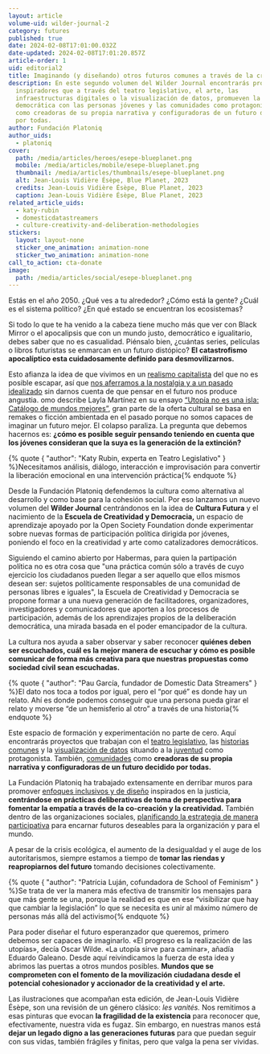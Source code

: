 ```yaml
---
layout: article
volume-uid: wilder-journal-2
category: futures
published: true
date: 2024-02-08T17:01:00.032Z
date-updated: 2024-02-08T17:01:20.857Z
article-order: 1
uid: editorial2
title: Imaginando (y diseñando) otros futuros comunes a través de la creatividad
description: En este segundo volumen del Wilder Journal encontrarás proyectos
  inspiradores que a través del teatro legislativo, el arte, las
  infraestructuras digitales o la visualización de datos, promueven la cultura
  democrática con las personas jóvenes y las comunidades como protagonistas,
  como creadoras de su propia narrativa y configuradoras de un futuro decidido
  por todas.
author: Fundación Platoniq
author_uids:
  - platoniq
cover:
  path: /media/articles/heroes/esepe-blueplanet.png
  mobile: /media/articles/mobile/esepe-blueplanet.png
  thumbnail: /media/articles/thumbnails/esepe-blueplanet.png
  alt: Jean-Louis Vidière Ésèpe, Blue Planet, 2023
  credits: Jean-Louis Vidière Ésèpe, Blue Planet, 2023
  caption: Jean-Louis Vidière Ésèpe, Blue Planet, 2023
related_article_uids:
  - katy-rubin
  - domesticdatastreamers
  - culture-creativity-and-deliberation-methodologies
stickers:
  layout: layout-none
  sticker_one_animation: animation-none
  sticker_two_animation: animation-none
call_to_action: cta-donate
image:
  path: /media/articles/social/esepe-blueplanet.png
---
```

Estás en el año 2050. ¿Qué ves a tu alrededor? ¿Cómo está la gente? ¿Cuál es el sistema político? ¿En qué estado se encuentran los ecosistemas?

Si todo lo que te ha venido a la cabeza tiene mucho más que ver con Black Mirror o el apocalipsis que con un mundo justo, democrático e igualitario, debes saber que no es casualidad. Piénsalo bien, ¿cuántas series, películas o libros futuristas se enmarcan en un futuro distópico? **El catastrofismo apocalíptico esta cuidadosamente definido para desmovilizarnos.** 

Esto afianza la idea de que vivimos en un [realismo capitalista](https://cajanegraeditora.com.ar/libros/realismo-capitalista/) del que no es posible escapar, así que [nos aferramos a la nostalgia y a un pasado idealizado](https://cajanegraeditora.com.ar/libros/retromania/) sin darnos cuenta de que pensar en el futuro nos produce angustia. omo describe Layla Martínez en su ensayo [“Utopía no es una isla: Catálogo de mundos mejores”](https://traficantes.net/libros/utopia-no-es-una-isla), gran parte de la oferta cultural se basa en remakes o ficción ambientada en el pasado porque no somos capaces de imaginar un futuro mejor. El colapso paraliza. La pregunta que debemos hacernos es: **¿cómo es posible seguir pensando teniendo en cuenta que los jóvenes consideran que la suya es la generación de la extinción?**

{% quote { "author": "Katy Rubin, experta en Teatro Legislativo" } %}Necesitamos análisis, diálogo, interacción e improvisación para convertir la liberación emocional en una intervención práctica{% endquote %}

Desde la Fundación Platoniq defendemos la cultura como alternativa al desarrollo y como base para la cohesión social. Por eso lanzamos un nuevo volumen del **Wilder Journal** centrándonos en la idea de **Cultura Futura** y el nacimiento de la **Escuela de Creatividad y Democracia,** un espacio de aprendizaje apoyado por la Open Society Foundation donde experimentar sobre nuevas formas de participación política dirigida por jóvenes, poniendo el foco en la creatividad y arte como catalizadores democráticos.

Siguiendo el camino abierto por Habermas, para quien la partipación política no es otra cosa que "una práctica común sólo a través de cuyo ejercicio los ciudadanos pueden llegar a ser aquello que ellos mismos desean ser: sujetos políticamente responsables de una comunidad de personas libres e iguales", la Escuela de Creatividad y Democracia se propone formar a una nueva generación de facilitadores, organizadores, investigadores y comunicadores que aporten a los procesos de participación, además de los aprendizajes propios de la deliberación democrática, una mirada basada en el poder emancipador de la cultura.

La cultura nos ayuda a saber observar y saber reconocer **quiénes deben ser escuchados, cuál es la mejor manera de escuchar y cómo es posible comunicar de forma más creativa para que nuestras propuestas como sociedad civil sean escuchadas.**

{% quote { "author": "Pau García, fundador de Domestic Data Streamers" } %}El dato nos toca a todos por igual, pero el “por qué” es donde hay un relato. Ahí es donde podemos conseguir que una persona pueda girar el relato y moverse “de un hemisferio al otro” a través de una historia{% endquote %}

Este espacio de formación y experimentación no parte de cero. Aquí encontrarás proyectos que trabajan con el [teatro legislativo](https://next.journal.platoniq.net/es/wilder-journal-2/futures/revolutionmindset/), las [historias comunes](https://next.journal.platoniq.net/es/wilder-journal-2/futures/storytelling/) y la [visualización de datos](https://next.journal.platoniq.net/es/wilder-journal-2/futures/web-dubois-data/) situando a la [juventud](https://next.journal.platoniq.net/es/wilder-journal-2/learnings/expo-desinformaci%C3%B3n/) como protagonista. También, [comunidades](https://next.journal.platoniq.net/es/wilder-journal-2/deep-dives/colombia-comparte-tu-rollo/) como **creadoras de su propia narrativa y configuradoras de un futuro decidido por todas.**

La Fundación Platoniq ha trabajado extensamente en derribar muros para promover [enfoques inclusivos y de diseño](https://next.journal.platoniq.net/es/wilder-journal-2/deep-dives/culture-creativity-and-deliberation-methodologies/) inspirados en la justicia, **centrándose en prácticas deliberativas de toma de perspectiva para fomentar la empatía a través de la co-creación y la creatividad.** También dentro de las organizaciones sociales, [planificando la estrategia de manera participativa](https://next.journal.platoniq.net/es/wilder-journal-2/futures/strategic-planning/) para encarnar futuros deseables para la organización y para el mundo. 

A pesar de la crisis ecológica, el aumento de la desigualdad y el auge de los autoritarismos, siempre estamos a tiempo de **tomar las riendas y reapropiarnos del futuro** tomando decisiones colectivamente.

{% quote { "author": "Patrícia Luján, cofundadora de School of Feminism" } %}Se trata de ver la manera más efectiva de transmitir los mensajes para que más gente se una, porque la realidad es que en ese “visibilizar que hay que cambiar la legislación” lo que se necesita es unir al máximo número de personas más allá del activismo{% endquote %}

Para poder diseñar el futuro esperanzador que queremos, primero debemos ser capaces de imaginarlo. «El progreso es la realización de las utopías», decía Oscar Wilde. «La utopía sirve para caminar», añadía Eduardo Galeano. Desde aquí reivindicamos la fuerza de esta idea y abrimos las puertas a otros mundos posibles. **Mundos que se comprometen con el fomento de la movilización ciudadana desde el potencial cohesionador y accionador de la creatividad y el arte.**

Las ilustraciones que acompañan esta edición, de Jean-Louis Vidière Ésèpe, son una revisión de un género clásico: *les vanités.* Nos remitimos a esas pinturas que evocan **la fragilidad de la existencia** para reconocer que, efectivamente, nuestra vida es fugaz. Sin embargo, en nuestras manos está **dejar un legado digno a las generaciones futuras** para que puedan seguir con sus vidas, también frágiles y finitas, pero que valga la pena ser vividas.

